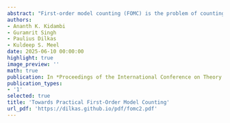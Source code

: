 ```yaml
---
abstract: "First-order model counting (FOMC) is the problem of counting the number of models of a sentence in first-order logic. Since lifted inference techniques rely on reductions to variants of FOMC, the design of scalable methods for FOMC has attracted attention from both theoreticians and practitioners over the past decade. Recently, a new approach based on first-order knowledge compilation was proposed. This approach, called Crane, instead of simply providing the final count, generates definitions of (possibly recursive) functions that can be evaluated with different arguments to compute the model count for any domain size. However, this approach is not fully automated, as it requires manual evaluation of the constructed functions. The primary contribution of this work is a fully automated compilation algorithm, called Crane2, which transforms the function definitions into C++ code equipped with arbitrary-precision arithmetic. These additions allow the new FOMC algorithm to scale to domain sizes over 500,000 times larger than the current state of the art, as demonstrated through experimental results."
authors:
- Ananth K. Kidambi
- Guramrit Singh
- Paulius Dilkas
- Kuldeep S. Meel
date: 2025-06-10 00:00:00
highlight: true
image_preview: ''
math: true
publication: In *Proceedings of the International Conference on Theory and Applications of Satisfiability Testing (SAT)*
publication_types:
- '1'
selected: true
title: 'Towards Practical First-Order Model Counting'
url_pdf: 'https://dilkas.github.io/pdf/fomc2.pdf'
---
```



